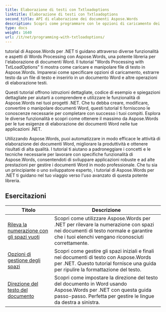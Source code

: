 ```yaml
---
title: Elaborazione di testi con Txtloadoptions
linktitle: Elaborazione di testi con Txtloadoptions
second_title: API di elaborazione dei documenti Aspose.Words
description: Scopri come programmare con le opzioni di caricamento dei file di testo in Aspose.Words per .NET. Scopri come specificare la codifica, ignorare i caratteri sconosciuti, gestire le interruzioni di riga e altro ancora con tutorial passo dopo passo e codice di esempio in C#.
type: docs
weight: 1640
url: /it/net/programming-with-txtloadoptions/
---
```

tutorial di Aspose.Words per .NET ti guidano attraverso diverse funzionalità e aspetti di Words Processing con Aspose.Words, una potente libreria per l'elaborazione di documenti Word. Il tutorial "Words Processing with TxtLoadOptions" ti mostra come caricare e manipolare file di testo in Aspose.Words. Imparerai come specificare opzioni di caricamento, estrarre testo da un file di testo e inserirlo in un documento Word e altre operazioni di elaborazione testi.

Questi tutorial offrono istruzioni dettagliate, codice di esempio e spiegazioni dettagliate per aiutarti a comprendere e utilizzare le funzionalità di Aspose.Words nei tuoi progetti .NET. Che tu debba creare, modificare, convertire o manipolare documenti Word, questi tutorial ti forniscono le conoscenze necessarie per completare con successo i tuoi compiti. Esplora le diverse funzionalità e scopri come ottenere il massimo da Aspose.Words per le tue esigenze di elaborazione dei documenti Word nelle tue applicazioni .NET.

Utilizzando Aspose.Words, puoi automatizzare in modo efficace le attività di elaborazione dei documenti Word, migliorare la produttività e ottenere risultati di alta qualità. I tutorial ti aiutano a padroneggiare i concetti e le tecniche necessarie per lavorare con specifiche funzionalità di Aspose.Words, consentendoti di sviluppare applicazioni robuste e ad alte prestazioni per gestire i documenti Word in modo professionale. Che tu sia un principiante o uno sviluppatore esperto, i tutorial di Aspose.Words per .NET ti guidano nel tuo viaggio verso l'uso avanzato di questa potente libreria.

 ## Esercitazioni
| Titolo | Descrizione |
| --- | --- |
| [Rileva la numerazione con gli spazi vuoti](./detect-numbering-with-whitespaces/) | Scopri come utilizzare Aspose.Words per .NET per rilevare la numerazione con spazi nei documenti di testo normale e garantire che i tuoi elenchi vengano riconosciuti correttamente. |
| [Opzioni di gestione degli spazi](./handle-spaces-options/) | Scopri come gestire gli spazi iniziali e finali nei documenti di testo con Aspose.Words per .NET. Questo tutorial fornisce una guida per ripulire la formattazione del testo. |
| [Direzione del testo del documento](./document-text-direction/) | Scopri come impostare la direzione del testo del documento in Word usando Aspose.Words per .NET con questa guida passo-passo. Perfetta per gestire le lingue da destra a sinistra. |